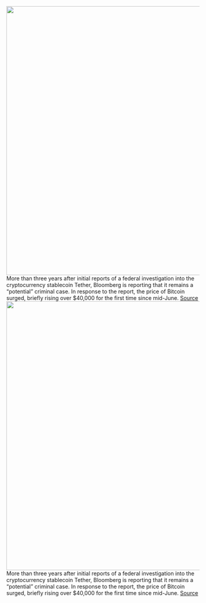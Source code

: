 <img src='https://cdn.vox-cdn.com/thumbor/7dDY34WfoMSvV0ikJEoUNl4LHTA=/0x0:5000x3333/1200x800/filters:focal(2293x589:3093x1389)/cdn.vox-cdn.com/uploads/chorus_image/image/69635796/1025441174.0.jpg' width='700px' /><br/>
More than three years after initial reports of a federal investigation into the cryptocurrency stablecoin Tether, Bloomberg is reporting that it remains a “potential” criminal case. In response to the report, the price of Bitcoin surged, briefly rising over $40,000 for the first time since mid-June.
<a href='https://www.theverge.com/2021/7/26/22594699/tether-cryptocurrency-stablecoin-bitfinex-investigation'> Source <a/><img src='https://cdn.vox-cdn.com/thumbor/7dDY34WfoMSvV0ikJEoUNl4LHTA=/0x0:5000x3333/1200x800/filters:focal(2293x589:3093x1389)/cdn.vox-cdn.com/uploads/chorus_image/image/69635796/1025441174.0.jpg' width='700px' /><br/>
More than three years after initial reports of a federal investigation into the cryptocurrency stablecoin Tether, Bloomberg is reporting that it remains a “potential” criminal case. In response to the report, the price of Bitcoin surged, briefly rising over $40,000 for the first time since mid-June.
<a href='https://www.theverge.com/2021/7/26/22594699/tether-cryptocurrency-stablecoin-bitfinex-investigation'> Source <a/>
